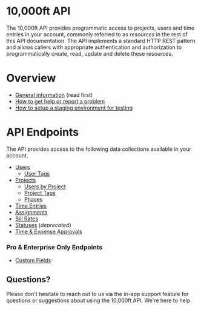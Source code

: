 # 10,000ft API

The 10,000ft API provides programmatic access to projects, users and time entries in your account, commonly referred to as _resources_ in the rest of this API documentation. The API implements a standard HTTP REST pattern and allows callers with appropriate authentication and authorization to programmatically create, read, update and delete these resources.

# Overview

* [General information](sections/first-things-first.md) (read first)
* [How to get help or report a problem](sections/getting-help.md)
* [How to setup a staging environment for testing](sections/staging-environment.md)

# API Endpoints

The API provides access to the following data collections available in your account.

* [Users](sections/users.md)
  * [User Tags](sections/user-tags.md)
* [Projects](sections/projects.md)
  * [Users by Project](sections/project-users.md)
  * [Project Tags](sections/project-tags.md)
  * [Phases](sections/phases.md)
* [Time Entries](sections/time-entries.md)
* [Assignments](sections/assignments.md)
* [Bill Rates](sections/bill-rates.md)
* [Statuses](sections/user-statuses.md) (_deprecated_)
* [Time & Expense Approvals](sections/approvals.md)

### Pro & Enterprise Only Endpoints

* [Custom Fields](sections/custom-fields.md)

## Questions?

Please don't hesitate to reach out to us via the in-app support feature for questions or suggestions about using the 10,000ft API. We're here to help.
